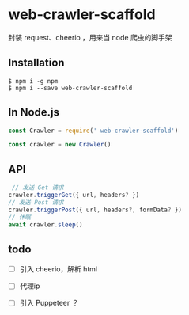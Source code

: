 # web-crawler-scaffold

封装  request、cheerio ，用来当 node 爬虫的脚手架

## Installation

```shell
$ npm i -g npm
$ npm i --save web-crawler-scaffold
```

## In Node.js

```javascript
const Crawler = require(' web-crawler-scaffold')

const crawler = new Crawler()
```

## API

```javascript
 // 发送 Get 请求
crawler.triggerGet({ url, headers? })
// 发送 Post 请求
crawler.triggerPost({ url, headers?, formData? })
// 休眠
await crawler.sleep()
```

## todo

- [ ] 引入 cheerio，解析 html
- [ ]  代理ip
- [ ] 引入 Puppeteer ？

